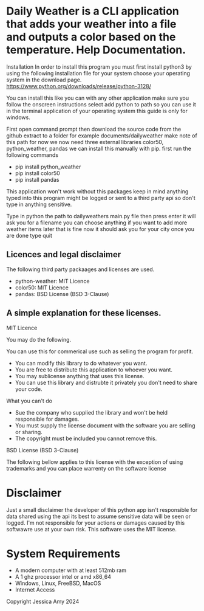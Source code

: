 # Daily Weather is a CLI application that adds your weather into a file and outputs a color based on the temperature. Help Documentation.

Installation
In order to install this program you must first install python3 by using the following installation file for your system choose your operating system in the download page.
https://www.python.org/downloads/release/python-3128/

You can install this like you can with any other application make sure you follow the onscreen instructions select add python to path so you can use it in the terminal application of your operating system this guide is only for windows.

First open command prompt then download the source code from the github extract to a folder for example documents/dailyweather make note of this path for now we now need three external libraries color50, python_weather, pandas we can install this manually with pip. first run the following commands 

- pip install python_weather
- pip install color50
- pip install pandas

This application won't work without this packages keep in mind anything typed into this program might be logged or sent to a third party api so don't type in anything sensitive.


Type in python the path to dailyweathers main.py file then press enter it will ask you for a filename you can choose anything if you want to add more weather items later that is fine now it should ask you for your city once you are done type quit

## Licences and legal disclaimer

The following third party packaages and licenses are used.

- python-weather:  MIT Licence
- color50: MIT Licence
- pandas: BSD License (BSD 3-Clause)

## A simple explanation for these licenses.

MIT Licence

You may do the following.

You can use this for commerical use such as selling the program for profit.

- You can modify this library to do whatever you want.
- You are free to distribute this application to whoever you want.
- You may sublicense anything that uses this license.
- You can use this library and distrubte it privately you don't need to share your code.

What you can't do

- Sue the company who supplied the library and won't be held responsible for damages.
- You must supply the license document with the software you are selling or sharing.
- The copyright must be included you cannot remove this.

BSD License (BSD 3-Clause)

The following bellow applies to this license with the exception of using trademarks and you can place warrenty on the software license

# Disclaimer

Just a small disclaimer the developer of this python app isn't responsible for data shared using the api its best to assume sensitive data will be seen or logged. I'm not responsible for your actions or damages caused by this softwawre use at your own risk.
This software uses the MIT license.

# System Requirements
- A modern computer with at least 512mb ram
- A 1 ghz processor intel or amd x86_64
- Windows, Linux, FreeBSD, MacOS
- Internet Access

Copyright Jessica Amy 2024


